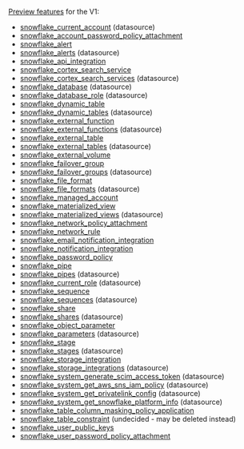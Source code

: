 [Preview features](../ROADMAP.md#preview-resourcesdatasources) for the V1:

* [snowflake_current_account](https://registry.terraform.io/providers/Snowflake-Labs/snowflake/0.97.0/docs/data-sources/current_account) (datasource)
* [snowflake_account_password_policy_attachment](https://registry.terraform.io/providers/Snowflake-Labs/snowflake/0.97.0/docs/resources/account_password_policy_attachment)
* [snowflake_alert](https://registry.terraform.io/providers/Snowflake-Labs/snowflake/0.97.0/docs/resources/alert)
* [snowflake_alerts](https://registry.terraform.io/providers/Snowflake-Labs/snowflake/0.97.0/docs/data-sources/alerts) (datasource)
* [snowflake_api_integration](https://registry.terraform.io/providers/Snowflake-Labs/snowflake/0.97.0/docs/resources/api_integration)
* [snowflake_cortex_search_service](https://registry.terraform.io/providers/Snowflake-Labs/snowflake/0.97.0/docs/resources/cortex_search_service)
* [snowflake_cortex_search_services](https://registry.terraform.io/providers/Snowflake-Labs/snowflake/0.97.0/docs/data-sources/cortex_search_services) (datasource)
* [snowflake_database](https://registry.terraform.io/providers/Snowflake-Labs/snowflake/0.97.0/docs/data-sources/database) (datasource)
* [snowflake_database_role](https://registry.terraform.io/providers/Snowflake-Labs/snowflake/0.97.0/docs/data-sources/database_role) (datasource)
* [snowflake_dynamic_table](https://registry.terraform.io/providers/Snowflake-Labs/snowflake/0.97.0/docs/resources/dynamic_table)
* [snowflake_dynamic_tables](https://registry.terraform.io/providers/Snowflake-Labs/snowflake/0.97.0/docs/data-sources/dynamic_tables) (datasource)
* [snowflake_external_function](https://registry.terraform.io/providers/Snowflake-Labs/snowflake/0.97.0/docs/resources/external_function)
* [snowflake_external_functions](https://registry.terraform.io/providers/Snowflake-Labs/snowflake/0.97.0/docs/data-sources/external_functions) (datasource)
* [snowflake_external_table](https://registry.terraform.io/providers/Snowflake-Labs/snowflake/0.97.0/docs/resources/external_table)
* [snowflake_external_tables](https://registry.terraform.io/providers/Snowflake-Labs/snowflake/0.97.0/docs/data-sources/external_tables) (datasource)
* [snowflake_external_volume](https://registry.terraform.io/providers/Snowflake-Labs/snowflake/0.98.0/docs/resources/external_volume)
* [snowflake_failover_group](https://registry.terraform.io/providers/Snowflake-Labs/snowflake/0.97.0/docs/resources/failover_group)
* [snowflake_failover_groups](https://registry.terraform.io/providers/Snowflake-Labs/snowflake/0.97.0/docs/data-sources/failover_groups) (datasource)
* [snowflake_file_format](https://registry.terraform.io/providers/Snowflake-Labs/snowflake/0.97.0/docs/resources/file_format)
* [snowflake_file_formats](https://registry.terraform.io/providers/Snowflake-Labs/snowflake/0.97.0/docs/data-sources/file_formats) (datasource)
* [snowflake_managed_account](https://registry.terraform.io/providers/Snowflake-Labs/snowflake/0.97.0/docs/resources/managed_account)
* [snowflake_materialized_view](https://registry.terraform.io/providers/Snowflake-Labs/snowflake/0.97.0/docs/resources/materialized_view)
* [snowflake_materialized_views](https://registry.terraform.io/providers/Snowflake-Labs/snowflake/0.97.0/docs/data-sources/materialized_views) (datasource)
* [snowflake_network_policy_attachment](https://registry.terraform.io/providers/Snowflake-Labs/snowflake/0.97.0/docs/resources/network_policy_attachment)
* [snowflake_network_rule](https://registry.terraform.io/providers/Snowflake-Labs/snowflake/0.97.0/docs/resources/network_rule)
* [snowflake_email_notification_integration](https://registry.terraform.io/providers/Snowflake-Labs/snowflake/0.97.0/docs/resources/email_notification_integration)
* [snowflake_notification_integration](https://registry.terraform.io/providers/Snowflake-Labs/snowflake/0.97.0/docs/resources/notification_integration)
* [snowflake_password_policy](https://registry.terraform.io/providers/Snowflake-Labs/snowflake/0.97.0/docs/resources/password_policy)
* [snowflake_pipe](https://registry.terraform.io/providers/Snowflake-Labs/snowflake/0.97.0/docs/resources/pipe)
* [snowflake_pipes](https://registry.terraform.io/providers/Snowflake-Labs/snowflake/0.97.0/docs/data-sources/pipes) (datasource)
* [snowflake_current_role](https://registry.terraform.io/providers/Snowflake-Labs/snowflake/0.97.0/docs/data-sources/current_role) (datasource)
* [snowflake_sequence](https://registry.terraform.io/providers/Snowflake-Labs/snowflake/0.97.0/docs/resources/sequence)
* [snowflake_sequences](https://registry.terraform.io/providers/Snowflake-Labs/snowflake/0.97.0/docs/data-sources/sequences) (datasource)
* [snowflake_share](https://registry.terraform.io/providers/Snowflake-Labs/snowflake/0.97.0/docs/resources/share)
* [snowflake_shares](https://registry.terraform.io/providers/Snowflake-Labs/snowflake/0.97.0/docs/data-sources/shares) (datasource)
* [snowflake_object_parameter](https://registry.terraform.io/providers/Snowflake-Labs/snowflake/0.97.0/docs/resources/object_parameter)
* [snowflake_parameters](https://registry.terraform.io/providers/Snowflake-Labs/snowflake/0.97.0/docs/data-sources/parameters) (datasource)
* [snowflake_stage](https://registry.terraform.io/providers/Snowflake-Labs/snowflake/0.97.0/docs/resources/stage)
* [snowflake_stages](https://registry.terraform.io/providers/Snowflake-Labs/snowflake/0.97.0/docs/data-sources/stages) (datasource)
* [snowflake_storage_integration](https://registry.terraform.io/providers/Snowflake-Labs/snowflake/0.97.0/docs/resources/storage_integration)
* [snowflake_storage_integrations](https://registry.terraform.io/providers/Snowflake-Labs/snowflake/0.97.0/docs/data-sources/storage_integrations) (datasource)
* [snowflake_system_generate_scim_access_token](https://registry.terraform.io/providers/Snowflake-Labs/snowflake/0.97.0/docs/data-sources/system_generate_scim_access_token) (datasource)
* [snowflake_system_get_aws_sns_iam_policy](https://registry.terraform.io/providers/Snowflake-Labs/snowflake/0.97.0/docs/data-sources/system_get_aws_sns_iam_policy) (datasource)
* [snowflake_system_get_privatelink_config](https://registry.terraform.io/providers/Snowflake-Labs/snowflake/0.97.0/docs/data-sources/system_get_privatelink_config) (datasource)
* [snowflake_system_get_snowflake_platform_info](https://registry.terraform.io/providers/Snowflake-Labs/snowflake/0.97.0/docs/data-sources/system_get_snowflake_platform_info) (datasource)
* [snowflake_table_column_masking_policy_application](https://registry.terraform.io/providers/Snowflake-Labs/snowflake/0.97.0/docs/resources/table_column_masking_policy_application)
* [snowflake_table_constraint](https://registry.terraform.io/providers/Snowflake-Labs/snowflake/0.97.0/docs/resources/table_constraint) (undecided - may be deleted instead)
* [snowflake_user_public_keys](https://registry.terraform.io/providers/Snowflake-Labs/snowflake/0.97.0/docs/resources/user_public_keys)
* [snowflake_user_password_policy_attachment](https://registry.terraform.io/providers/Snowflake-Labs/snowflake/0.97.0/docs/resources/user_password_policy_attachment)
